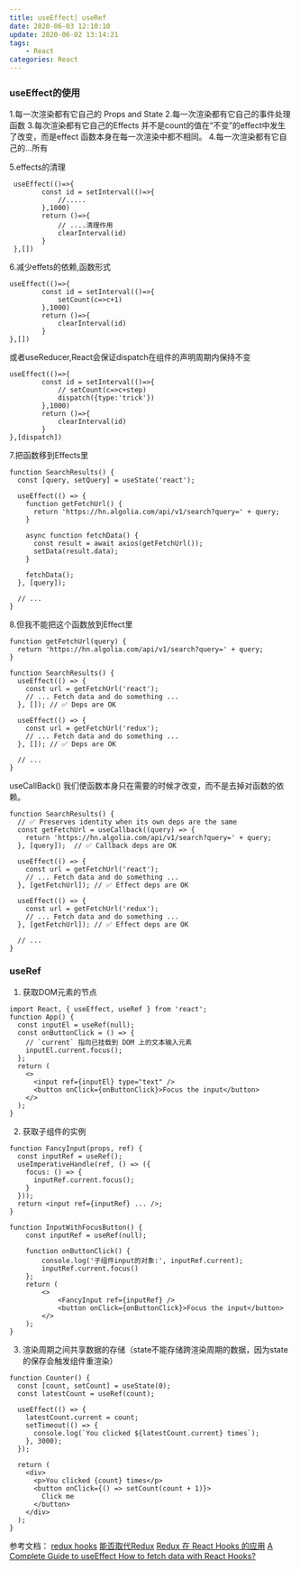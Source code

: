 ```yaml
---
title: useEffect| useRef
date: 2020-06-03 12:10:10
update: 2020-06-02 13:14:21
tags:
    - React
categories: React
---
```


### useEffect的使用
1.每一次渲染都有它自己的 Props and State
2.每一次渲染都有它自己的事件处理函数
3.每次渲染都有它自己的Effects
    并不是count的值在“不变”的effect中发生了改变，而是effect 函数本身在每一次渲染中都不相同。
4.每一次渲染都有它自己的…所有
<!-- more -->
5.effects的清理
```
 useEffect(()=>{
        const id = setInterval(()=>{
            //.....
        },1000)
        return ()=>{
            // ....清理作用
            clearInterval(id)
        }
 },[])
```
6.减少effets的依赖,函数形式
```
useEffect(()=>{
        const id = setInterval(()=>{
            setCount(c=>c+1)
        },1000)
        return ()=>{
            clearInterval(id)
        }
},[])
```

或者useReducer,React会保证dispatch在组件的声明周期内保持不变

```
useEffect(()=>{
        const id = setInterval(()=>{
            // setCount(c=>c+step)
            dispatch({type:'trick'})
        },1000)
        return ()=>{
            clearInterval(id)
        }
},[dispatch])
```
7.把函数移到Effects里
```
function SearchResults() {
  const [query, setQuery] = useState('react');

  useEffect(() => {
    function getFetchUrl() {
      return 'https://hn.algolia.com/api/v1/search?query=' + query;
    }

    async function fetchData() {
      const result = await axios(getFetchUrl());
      setData(result.data);
    }

    fetchData();
  }, [query]);

  // ...
}
```
8.但我不能把这个函数放到Effect里
```
function getFetchUrl(query) {
  return 'https://hn.algolia.com/api/v1/search?query=' + query;
}

function SearchResults() {
  useEffect(() => {
    const url = getFetchUrl('react');
    // ... Fetch data and do something ...
  }, []); // ✅ Deps are OK

  useEffect(() => {
    const url = getFetchUrl('redux');
    // ... Fetch data and do something ...
  }, []); // ✅ Deps are OK

  // ...
}
```
useCallBack()
我们使函数本身只在需要的时候才改变，而不是去掉对函数的依赖。
```
function SearchResults() {
  // ✅ Preserves identity when its own deps are the same
  const getFetchUrl = useCallback((query) => {
    return 'https://hn.algolia.com/api/v1/search?query=' + query;
  }, [query]);  // ✅ Callback deps are OK

  useEffect(() => {
    const url = getFetchUrl('react');
    // ... Fetch data and do something ...
  }, [getFetchUrl]); // ✅ Effect deps are OK

  useEffect(() => {
    const url = getFetchUrl('redux');
    // ... Fetch data and do something ...
  }, [getFetchUrl]); // ✅ Effect deps are OK

  // ...
}
```

### useRef
1. 获取DOM元素的节点
```
import React, { useEffect, useRef } from 'react';
function App() {
  const inputEl = useRef(null);
  const onButtonClick = () => {
    // `current` 指向已挂载到 DOM 上的文本输入元素
    inputEl.current.focus();
  };
  return (
    <>
      <input ref={inputEl} type="text" />
      <button onClick={onButtonClick}>Focus the input</button>
    </>
  );
}
```
2. 获取子组件的实例
```
function FancyInput(props, ref) {
  const inputRef = useRef();
  useImperativeHandle(ref, () => ({
    focus: () => {
      inputRef.current.focus();
    }
  }));
  return <input ref={inputRef} ... />;
}

function InputWithFocusButton() {
    const inputRef = useRef(null);

    function onButtonClick() {
        console.log('子组件input的对象:', inputRef.current);
        inputRef.current.focus()
    };
    return (
        <>
            <FancyInput ref={inputRef} /> 
            <button onClick={onButtonClick}>Focus the input</button>
        </>
    );
}
```

3. 渲染周期之间共享数据的存储（state不能存储跨渲染周期的数据，因为state的保存会触发组件重渲染）
```
function Counter() {
  const [count, setCount] = useState(0);
  const latestCount = useRef(count);

  useEffect(() => {
    latestCount.current = count;
    setTimeout(() => {
      console.log(`You clicked ${latestCount.current} times`);
    }, 3000);
  });

  return (
    <div>
      <p>You clicked {count} times</p>
      <button onClick={() => setCount(count + 1)}>
        Click me
      </button>
    </div>
  );
}
```

参考文档：
[redux hooks](https://react-redux.js.org/next/api/hooks)
[能否取代Redux](https://segmentfault.com/a/1190000020285526?utm_source=tag-newest)
[Redux 在 React Hooks 的应用](https://juejin.im/post/5d90a10ff265da5ba273b34f)
[A Complete Guide to useEffect ](https://overreacted.io/a-complete-guide-to-useeffect/)
[How to fetch data with React Hooks?](https://www.robinwieruch.de/react-hooks-fetch-data)

